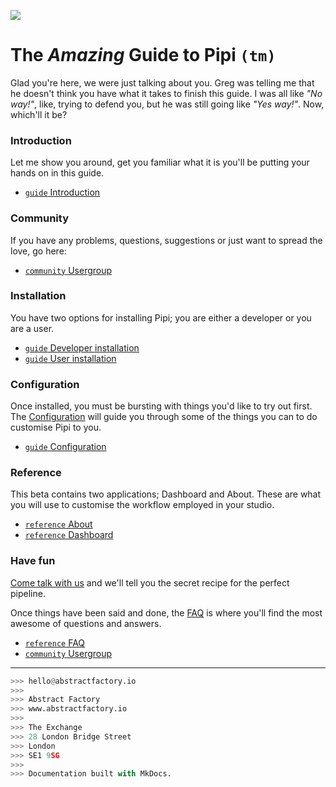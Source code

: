 <!-- ![](../img/title.png) -->
<!-- ![](https://dl.dropbox.com/s/x6gap4a13jekdnz/title.png) -->
![](https://dl.dropbox.com/s/uwh6k3ycar6l7gz/the_general_problem.png)
<!-- ![](https://www.dropbox.com/s/x6gap4a13jekdnz/title.png) -->

# The *Amazing* Guide to **Pipi** `(tm)`

Glad you're here, we were just talking about you. Greg was telling me that he doesn't think you have what it takes to finish this guide. I was all like *"No way!"*, like, trying to defend you, but he was still going like *"Yes way!"*. Now, which'll it be?

### Introduction

Let me show you around, get you familiar what it is you'll be putting your hands on in this guide.

* [`guide` Introduction][intro]

### Community

If you have any problems, questions, suggestions or just want to spread the love, go here:

* [`community` Usergroup][usergroup]

### Installation

You have two options for installing Pipi; you are either a developer or you are a user.

* [`guide` Developer installation][devinst]
* [`guide` User installation][userinst]

### Configuration

Once installed, you must be bursting with things you'd like to try out first. The [Configuration][conf] will guide you through some of the things you can to do customise Pipi to you.

* [`guide` Configuration][conf]

### Reference

This beta contains two applications; Dashboard and About. These are what you will use to customise the workflow employed in your studio.

* [`reference` About][about]
* [`reference` Dashboard][dash]

### Have fun

[Come talk with us][usergroup] and we'll tell you the secret recipe for the perfect pipeline.

Once things have been said and done, the [FAQ][] is where you'll find the most awesome of questions and answers.

* [`reference` FAQ][FAQ]
* [`community` Usergroup][usergroup]

---

```python
>>> hello@abstractfactory.io
>>> 
>>> Abstract Factory
>>> www.abstractfactory.io
>>> 
>>> The Exchange
>>> 28 London Bridge Street
>>> London
>>> SE1 9SG
>>> 
>>> Documentation built with MkDocs.

```

[intro]: introduction.md
[firststeps]: user-guide/first-steps
[FAQ]: user-guide/faq
[about]: user-guide/reference#About
[dash]: user-guide/reference#Dashboard
[conf]: configuration/overview
[api]: user-guide/api
[devinst]: installation/developer-installation
[userinst]: installation/user-installation
[usergroup]: https://groups.google.com/forum/#!forum/pipi-beta1